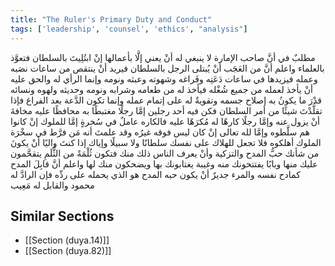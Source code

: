 ```yaml
---
title: "The Ruler's Primary Duty and Conduct"
tags: ['leadership', 'counsel', 'ethics', "analysis"]
---
```


 مطلبٌ في أنَّ صاحب الإمارة لا ينبغي له أنْ يعني إلَّا بأعمالها إنْ ابتُلِيتَ بالسلطان فتعوَّذ بالعلماء  واعلم أنَّ من العَجَب أنْ يُبتلى الرجل بالسلطان فيريد أنْ ينتقص من ساعات نصَبه وعمله فيزيدها في ساعات دَعَتِه وفَراغه وشهوته وعبثه ونومه  وإنما الرأي له والحق عليه أنْ يأخذ لعمله من جميع شُغْله فيأخذ له من طعامه وشرابه ونومه وحديثه ولهوه ونسائه قدْرَ ما يكونُ به إصلاح جسمه وتقويةٌ له على إتمام عمله  وإنما تكون الدَّعة بعد الفراغ  فإذا تقلَّدْتَ شيئًا من أمر السلطان فكن فيه أحد رجلين إمَّا رجلًا مغتبطًا به محافظًا عليه مخافةَ أنْ يزول عنه  وإمَّا رجلًا كارهًا له مُكرَهًا عليه فالكاره عاملٌ في سُخرةٍ إمَّا للملوك إنْ كانوا هم سلَّطوه وإمَّا لله تعالى إنْ كان ليس فوقه غيرُه  وقد علمتَ أنه مَن فرَّط في سخْرَة الملوك أهلكوه فلا تجعل للهلاك على نفسك سلطانًا ولا سبيلًا  وإياك  إذا كنتَ واليًا  أنْ يكونَ من شأنك حبُّ المدح والتزكية وأنْ يعرف الناس ذلك منك فتكون ثُلْمَةً من الثُّلَمِ يتقحَّمون عليك منها وبابًا يفتتحونك منه وغيبة يغتابونك بها ويضحكون منك لها  واعلم أنَّ قابِلَ المدح كمادح نفسه والمرء جديرٌ أنْ يكون حبه المدح هو الذي يحمله على ردِّه فإن الرادَّ له محمود والقابل له مَعِيب

## Similar Sections
- [[Section (duya.14)]]
 - [[Section (duya.82)]]
